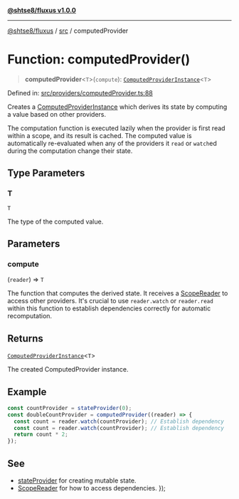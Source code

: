 [**@shtse8/fluxus v1.0.0**](../../README.md)

***

[@shtse8/fluxus](../../README.md) / [src](../README.md) / computedProvider

# Function: computedProvider()

> **computedProvider**\<`T`\>(`compute`): [`ComputedProviderInstance`](../interfaces/ComputedProviderInstance.md)\<`T`\>

Defined in: [src/providers/computedProvider.ts:88](https://github.com/shtse8/fluxus/blob/4924e60e87ca8856c0bf61d7c46469f55d63d7b6/src/providers/computedProvider.ts#L88)

Creates a [ComputedProviderInstance](../interfaces/ComputedProviderInstance.md) which derives its state by computing
a value based on other providers.

The computation function is executed lazily when the provider is first read
within a scope, and its result is cached. The computed value is automatically
re-evaluated when any of the providers it `read` or `watch`ed during the
computation change their state.

## Type Parameters

### T

`T`

The type of the computed value.

## Parameters

### compute

(`reader`) => `T`

The function that computes the
  derived state. It receives a [ScopeReader](../interfaces/ScopeReader.md) to access other providers.
  It's crucial to use `reader.watch` or `reader.read` within this function
  to establish dependencies correctly for automatic recomputation.

## Returns

[`ComputedProviderInstance`](../interfaces/ComputedProviderInstance.md)\<`T`\>

The created ComputedProvider instance.

## Example

```ts
const countProvider = stateProvider(0);
const doubleCountProvider = computedProvider((reader) => {
  const count = reader.watch(countProvider); // Establish dependency
  const count = reader.watch(countProvider); // Establish dependency
  return count * 2;
});
```

## See

 - [stateProvider](stateProvider.md) for creating mutable state.
 - [ScopeReader](../interfaces/ScopeReader.md) for how to access dependencies.
});
